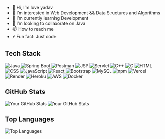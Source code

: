 - 👋 Hi, I’m love yadav
- 👀 I’m interested in Web Development && Data Structures and Algorithms
- 🌱 I’m currently learning Development
- 💞️ I’m looking to collaborate on Java
- 📫 How to reach me 
- ⚡ Fun fact: Just code

<!---
love12yadav/love12yadav is a ✨ special ✨ repository because its `README.md` (this file) appears on your GitHub profile.
You can click the Preview link to take a look at your changes.
--->
## Tech Stack
![Java](https://img.shields.io/badge/Java-%23ED8B00.svg?style=for-the-badge&logo=java&logoColor=white)
![Spring Boot](https://img.shields.io/badge/Spring%20Boot-%236DB33F.svg?style=for-the-badge&logo=spring-boot&logoColor=white)
![Postman](https://img.shields.io/badge/Postman-FF6C37?style=for-the-badge&logo=postman&logoColor=white)
![JSP](https://img.shields.io/badge/JSP-%23323330.svg?style=for-the-badge&logo=eclipse&logoColor=white)
![Servlet](https://img.shields.io/badge/Servlet-%23323330.svg?style=for-the-badge&logo=java&logoColor=white)
![C++](https://img.shields.io/badge/C++-00599C?style=for-the-badge&logo=cplusplus&logoColor=white)
![C](https://img.shields.io/badge/C-%2300599C.svg?style=for-the-badge&logo=c&logoColor=white)
![HTML](https://img.shields.io/badge/HTML-%23E34F26.svg?style=for-the-badge&logo=html5&logoColor=white)
![CSS](https://img.shields.io/badge/CSS-%231572B6.svg?style=for-the-badge&logo=css3&logoColor=white)
![JavaScript](https://img.shields.io/badge/JavaScript-%23F7DF1E.svg?style=for-the-badge&logo=javascript&logoColor=black)
![React](https://img.shields.io/badge/React-%2361DAFB.svg?style=for-the-badge&logo=react&logoColor=black)
![Bootstrap](https://img.shields.io/badge/Bootstrap-7952B3?style=for-the-badge&logo=bootstrap&logoColor=white)
![MySQL](https://img.shields.io/badge/MySQL-%2300f.svg?style=for-the-badge&logo=mysql&logoColor=white)
![npm](https://img.shields.io/badge/npm-CB3837?style=for-the-badge&logo=npm&logoColor=white)
![Vercel](https://img.shields.io/badge/Vercel-000000?style=for-the-badge&logo=vercel&logoColor=white)
![Render](https://img.shields.io/badge/Render-46E3B7?style=for-the-badge&logo=render&logoColor=white)
![Heroku](https://img.shields.io/badge/Heroku-430098?style=for-the-badge&logo=heroku&logoColor=white)
![AWS](https://img.shields.io/badge/AWS-%23FF9900.svg?style=for-the-badge&logo=amazon-aws&logoColor=white)
![Docker](https://img.shields.io/badge/Docker-2496ED?style=for-the-badge&logo=docker&logoColor=white)


## GitHub Stats
![Your GitHub Stats](https://github-readme-stats.vercel.app/api?username=love12yadav&show_icons=true&theme=radical&exclude_repo=repo1,repo2)
![Your GitHub Stats](https://github-readme-stats.vercel.app/api?username=love12yadav&show_icons=true&theme=tokyonight)
## Top Languages
![Top Languages](https://github-readme-stats.vercel.app/api/top-langs/?username=love12yadav&layout=compact&theme=radical)





